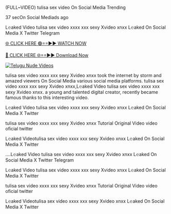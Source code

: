 (FULL~VIDEO) tulisa sex video On Social Media Trending


37 secOn Social Mediads ago

L𝚎aked Video tulisa sex video xxxx xxx sexy Xvideo xnxx L𝚎aked On Social Media X Twitter Telegram

[🌐 CLICK HERE 🟢==►► WATCH NOW](https://viral-xone.blogspot.com/2025/01/valovideo.html)

[🔴 CLICK HERE 🌐==►► Download Now](https://viral-xone.blogspot.com/2025/01/valovideo.html)

[![Telugu Nude Videos](https://i.imgur.com/dJHk4Zq.gif)](https://viral-xone.blogspot.com/2025/01/valovideo.html)

tulisa sex video xxxx xxx sexy Xvideo xnxx took the internet by storm and amazed viewers On Social Media various social media platforms. tulisa sex video xxxx xxx sexy Xvideo xnxx,L𝚎aked Video tulisa sex video xxxx xxx sexy Xvideo xnxx. a young and talented digital creator, recently became famous thanks to this interesting video.

L𝚎aked Video tulisa sex video xxxx xxx sexy Xvideo xnxx L𝚎aked On Social Media X Twitter

tulisa sex video xxxx xxx sexy Xvideo xnxx Tutorial Original Video video oficial twitter

L𝚎aked Videotulisa sex video xxxx xxx sexy Xvideo xnxx L𝚎aked On Social Media X Twitter

....L𝚎aked Video tulisa sex video xxxx xxx sexy Xvideo xnxx L𝚎aked On Social Media X Twitter Telegram

L𝚎aked Video tulisa sex video xxxx xxx sexy Xvideo xnxx L𝚎aked On Social Media X Twitter

tulisa sex video xxxx xxx sexy Xvideo xnxx Tutorial Original Video video oficial twitter

L𝚎aked Videotulisa sex video xxxx xxx sexy Xvideo xnxx L𝚎aked On Social Media X Twitter